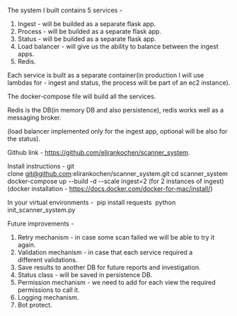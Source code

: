 The system I built contains 5 services - 
1. Ingest - will be builded as a separate flask app.
2. Process - will be builded as a separate flask app.
3. Status - will be builded as a separate flask app.
4. Load balancer - will give us the ability to balance between the ingest apps.
5. Redis.

Each service is built as a separate container(in production I will use lambdas for - ingest and status, the process will be part of an ec2 instance).

The docker-compose file will build all the services.

Redis is the DB(in memory DB and also persistence), redis works well as a messaging broker.

(load balancer implemented only for the ingest app, optional will be also for the status).

Github link - https://github.com/elirankochen/scanner_system.

Install instructions - git clone git@github.com:elirankochen/scanner_system.git
cd scanner_system
docker-compose up --build -d --scale ingest=2 (for 2 instances of ingest)
(docker installation - https://docs.docker.com/docker-for-mac/install/)

In your virtual environments - 
pip install requests 
python init_scanner_system.py

Future improvements - 
1. Retry mechanism - in case some scan failed we will be able to try it again.
2. Validation mechanism - in case that each service required a different validations.
3. Save results to another DB for future reports and investigation.
4. Status class - will be saved in persistence DB.
5. Permission mechanism - we need to add for each view the required permissions to call it.
6. Logging mechanism.
7. Bot protect.
